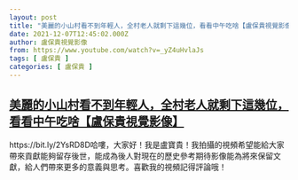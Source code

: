 ```yaml
---
layout: post
title: "美麗的小山村看不到年輕人，全村老人就剩下這幾位，看看中午吃啥【盧保貴視覺影像】"
date: 2021-12-07T12:45:02.000Z
author: 盧保貴視覺影像
from: https://www.youtube.com/watch?v=_yZ4uHvlaJs
tags: [ 盧保貴 ]
categories: [ 盧保貴 ]
---
```

<!--1638881102000-->
[美麗的小山村看不到年輕人，全村老人就剩下這幾位，看看中午吃啥【盧保貴視覺影像】](https://www.youtube.com/watch?v=_yZ4uHvlaJs)
------

<div>
https://bit.ly/2YsRD8D哈嘍，大家好！我是盧寶貴！我拍攝的視頻希望能給大家帶來貢獻能夠留存後世，能成為後人對現在的歷史參考期待影像能為將來保留文獻，給人們帶來更多的意義與思考。喜歡我的視頻記得評論哦！
</div>
